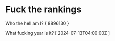 # Fuck the rankings

Who the hell am I?
{ 8896130 }

What fucking year is it?
[ 2024-07-13T04:00:00Z ]
